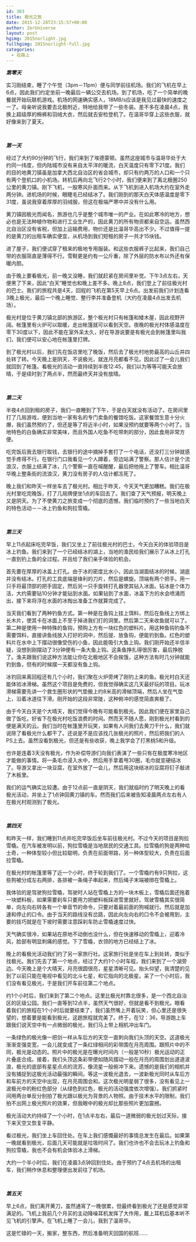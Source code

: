 ```yaml
---
id: 303
title: 极光之旅
date: 2015-12-28T23:15:57+00:00
author: ZerUniverse
layout: post
hgimg: 2015norlight.jpg
fullhgimg: 2015norlight-full.jpg
categories:
  - 在路上
---
```

_**第零天**_

实习刚结束，睡了个午觉（3pm－11pm）便与同学前往机场。我们的飞机在早上6点，因此我们约定坐前一晚最后一辆公交去机场。到了机场，吃了一个简单的晚餐就开始玩联机游戏。机场的网速确实感人，18MB/s应该是我见过最快的速度之一了。母亲听说我要去北极附近，特地给我带了一些冬装。差不多在凌晨4点，我换上超级厚的棉裤和羽绒大衣，然后就去安检登机了。在温哥华穿上这些衣服，就好像来到了夏天<!--more-->。

&nbsp;

**_第一天_**

经过了大约90分钟的飞行，我们来到了埃德蒙顿。虽然这座城市与温哥华处于大约同一纬度，但内陆城市没有来自太平洋的暖流，白天温度只有零下21度。我们的目的地黄刀镇虽是加拿大西北自治区的省会城市，却只有约两万的人口和一个只有两个登机口的小机场。转机后再向北飞行2个小时，我们便来到了离北极圈250公里的黄刀镇。刚下飞机，一股寒风扑面而来。从下飞机到进入机场大约在室外走两分钟。进机场的时候，眼睫毛已经结冰了。我们刚到的那天白天体感温度是零下31度，虽说我穿着厚厚的羽绒服，但这在极端严寒中并没有什么用。

黄刀镇因极光而闻名，旅游也几乎是整个城市唯一的产业。在如此寒冷的地方，想必也是无法种植作物和进行工业生产的，因此黄刀的所有物资都来自空运。虽然西北自治区没有省税，但加上运输费用，物价还是比温哥华高出不少。不过值得一提的是黄刀的出租车确实便宜，从机场到我们短租的房子一共才15块钱。

进了屋子，我们便试穿了租来的极地专用服装。和这些衣服裤子比起来，我们自己带的衣服简直是薄得不行。雪鞋更是约有一公斤重，除了外层的防水布以外还有保暖内胆。

由于晚上要看极光，前一晚又没睡，我们就赶紧在房间里补觉。下午3点左右，天便黑了下来，因此“白天”睡觉也和晚上差不多。晚上8点，我们登上了前往极光村的巴士。我们的旅程共是4天，回程的飞机在第5天早上6点。出发前我们计划连看3晚上极光，最后一个晚上睡觉、整行李并准备登机（大约在凌晨4点出发去机场）。

极光村是位于黄刀镇北部的旅游区，整个极光村只有帐篷和矮木屋，因此视野开阔。帐篷里有火炉可以取暖，走出帐篷就可以看到天空。夜晚的极光村体感温度在零下30度以下，因此不能在室外呆太久，好在导游说要是有极光会到帐篷里叫我们，我们便可以安心地在帐篷里打牌。

到了极光村以后，我们先在饭店里吃了晚饭，然后去了极光村地势最高的山丘并四处转了转。今天晚上是阴天，不说极光，就连月亮都看不见。因此过了一会儿我们就回到了帐篷。看极光的活动一直持续到半夜12:45，我们以为等等可能天会放晴，于是续时到了两点半，然而最终天并没有放晴。

&nbsp;

**_第二天_**

半夜4点回到租的房子，我们一直睡到了下午，于是白天就没有活动了。在房间里打了几局游戏，便到当地一家有名的专门卖鱼的餐馆吃饭。这家餐馆生意十分火爆，我们虽然预约了，但还是等了将近半小时，如果没预约就要等两个小时了。当地特色的白鱼确实非常美味，而且外国人吃鱼不吃带刺的部分，因此食用非常方便。

吃完饭后我去银行取钱，去银行的途中摘掉手套打了一个电话，还没打三分钟就感觉手疼得不行。在银行门口我看见一个人蹲着，旁边站满了警察。那人估计是个流浪汉，衣服上结满了冰，几个警察一直在喊醒醒，最后把他拖上了警车。相比温哥华晚上整条街的流浪汉，黄刀没有房子的人估计都冻死了。

晚上我们和昨天一样坐车去了极光村。相比于昨天，今天天气更加糟糕。我们在极光村里吃完晚饭，打了几局牌便坐1点的车回去了。我们查了天气预报，明天晚上又是阴天。为了不使黄刀之旅变成一个彻底的遗憾，我们临时预约了一些当地白天的特色活动－－冰上钓鱼和狗拉雪橇。

&nbsp;

**_第三天_**

早上11点起床吃完早饭，我们又坐上了前往极光村的巴士。今天白天的体验项目是冰上钓鱼。我们来到了一个已经结冰的湖上，当地的渔民给我们展示了从冰上打孔一直到钓上鱼的全过程。并且给了我们亲手体验的机会。

首先要在厚厚的冰盖上打孔。由于冰的密度比水小，因此当湖面结冰的时候，湖底并没有结冰。打孔的工具底端是锋利的刀片，然后是螺旋。顶端有两个把手。用一只手将最顶部的把手固定，然后另一只手旋转打孔器使其钻入冰面。钻冰是个体力活，大约需要钻10分钟才能钻到水面。如果钻到了水面，冰盖下方的水会喷涌而出，接下来将浮在水面的冰掏出准备工作就算完成了。

当天我们看到了两种钓鱼方式。第一种是在鱼钩上挂上饵料，然后在鱼线上方绑上长木片，使其卡在冰面上不至于掉进我们打的洞里。然后第二天来收鱼就可以了。第二种是使用一种特殊的鱼钩，预购上方有一块红色的塑料片。用这种鱼钩钓鱼不需要饵料，直接讲鱼线放入打好的洞中，然后提、放鱼钩，便能钓到鱼。红色的塑料片在水中上下摆动很像受伤的小鱼，因此能吸引大鱼上钩。我们刚开始还半信半疑，没想到刚摆动了3分钟便有一条大鱼上钩。这条鱼挣扎得很厉害，最后挣脱了。渔夫跟我们说这种方法能让你在北极地区不会挨饿，这种方法有时几分钟就能钓到鱼，但有的时候摆一天都没有鱼上钩。

冰钓回来离回程还有几个小时，我们聚在火炉旁烤了刚钓上来的鱼。极光村白天还能体验冰滑梯。虽然这个项目是免费的，但我觉得确实这几天最好玩的项目。玩冰滑梯需要先讲一个救生圈形状的气垫搬上约8米高的滑梯顶端，然后人坐在气垫上，沿着冰道往下滑。刚开始的这段非常陡，这种俯冲的感觉简直爽极了。

由于今天白天是个大晴天，我们觉得今晚有可能看到极光。因此我们便在家里自己做了饭吃，好省下在极光村吃饭浪费的时间。然而天不随人愿，刚到极光村看到的便是满天的云。我们当时在帐篷里开玩笑，如果有人问我们去黄刀干什么，我们就说除了看极光什么都干了。还说是不是应该找几张极光的照片，然后把我们的人PS上去。虽然没看到极光，但还是有些收获，晚上我学会了打黑桃5和升级。

也许是连着3天没有极光，作为补偿导游们向我们表演了一些只有在极度寒冷地区才能做的事情。将一条毛巾浸入水中，然后用手拿着甩30圈，毛巾就变硬结冰了。导游又拿出一块豆腐，在室外放了一会儿，然后用这块结冰的豆腐将钉子敲进了木板里。

我们的运气确实比较遭。由于12点前一直是阴天，我们就临时约了明天晚上的看极光活动，并坐上了1点钟回黄刀镇的车。然而我们后来被告知凌晨两点左右有人在极光村观测到了极光。

&nbsp;

**_第四天_**

和昨天一样，我们睡到11点并吃完早饭后坐车前往极光村。不过今天的项目是狗拉雪橇。在汽车被发明以前，狗拉雪橇是当地居民的交通工具。拉雪橇的狗是两种哈士奇，一种体型较小但比较聪明，负责在前面带路，另一种体型较大，负责在后面拉雪橇。

在极光村的帐篷里等了近一个小时，终于轮到我们了。一个雪橇约有9只狗拉，这些狗被分成左右两排，各排被一条绳子串起来，然后绳子末端被绑在雪橇上。

我体验的是驾驶狗拉雪橇，驾驶时人站在雪橇上方的一块木板上，雪橇后面还拖着一块塑料板，如果需要刹车只要用力把塑料板踩进雪里就好。驾驶雪橇其实很简单，向左向右转各有一个单音节的命令，只要对着最前面的狗喊就行。然后就是加速和停止的口令。由于当天的路线没有岔路，因此向左向右的口令不会被用到，主要的技巧就是在下坡时需要注意踩刹车防止雪橇速度过快。

天气确实很冷，如果站在原地不动倒也没什么，但在快速移动的雪橇上，迎着冷风，脸部有明显刺痛的感觉。下了雪橇，衣领的地方已经结上了冰。

晚上的看极光活动我们约了另一家旅行社。这家旅行社是坐在车上到处转，类似于找极光。我们先去了第一个地点，经过了大约1个小时车程，我们来到了一个湖旁边。今天晚上是个大晴天，月亮很圆很亮，星星清晰可见。抬头仰望，我清楚的见到了以前只能在电视中看见的北斗七星，和它指向的北极星。呆了一个小时后，我们没有看见极光，于是我们开车前往第二个地点。

约1个小时后，我们来到了第二个地点。这里比极光村靠北很多，是一个西北自治区的区级公园。我们一直等到12点半，虽然天气很好，但就是看不到极光。眼看着我们的旅程在1个小时后就要结束了，我们虽然嘴上开着玩笑，但心里还是很失望的，想着要是能看到极光，这趟旅程就完美了。终于，在12：36，导游跑上车跟我们说天空中有一点微弱的极光，我们马上带上相机冲出车门。

一条绿色的极光像一把剑一样从车后方的天空一直刺向我们头顶的天空。这道极光渐渐变强变宽，一会儿就变成了一条红绿相间的彩带围在月亮周围。跟照片中的不同，极光是动态的。照片中的极光是在曝光时间内（一般是10秒）极光运动的正片叠底合成。接着，我们头顶这条彩带便如随风摆动一般在月亮的周围划出道道波浪，极光的底部有星星点点的流苏，像流星一般俯冲下来。遗憾的是我们的相机并没有捕捉到这极光活动最强的瞬间。等这一波极光退去，一波新极光同时从车后方和车前方的天空中出现，在月亮周围会和。这次极光明星弱了很多，没有看见上一波极光中的粉红色部分（从绿色到红色，极光的活动强度依次增强）。我们抓紧时间用两台单反分别拍了极光跟以极光为背景的人物照。由于技术水平的限制，我们拍不出网上极光照片的效果，但我眼中的极光却比那些照片更加震撼。

极光活动大约持续了一个小时，在1点半左右，最后一道微弱的极光划过天际，接下来天空又恢复平静。

看过极光，我们坐上车回住处。在车上我们感慨最好的事情总发生在最后。如果第一晚就看到极光，后面几天可能就是垃圾时间了。我们也许也不会去玩冰上钓鱼和狗拉雪橇，我也不会有机会体验冰上滑梯。

大约一个半小时后，我们在凌晨3点钟回到住处。由于预约了4点去机场的出租车，我们稍作休息和整理便出发前往了机场。

&nbsp;

**_第五天_**

早上6点，我们离开黄刀，虽然通宵了一晚很累，但最终看到极光了还是感觉非常满足的。飞机上我前几个月买的主动降噪耳机发挥了大作用，戴上耳机后基本听不见飞机的引擎声。在飞机上睡了一会儿，我到了温哥华。

这是忙碌的一天，搬家，整东西，然后准备明天回国的航班&#8230;&#8230;